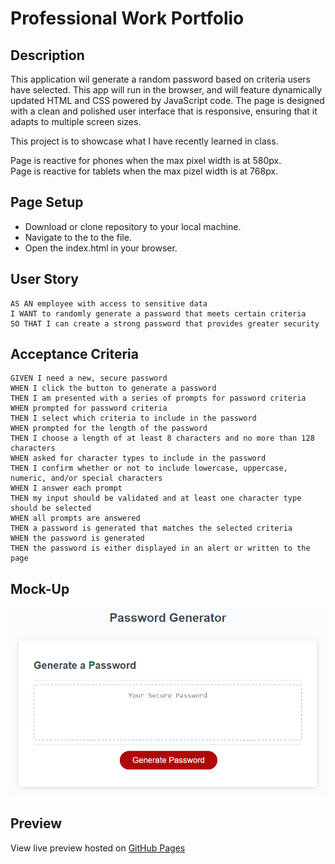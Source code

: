 # Professional Work Portfolio

## Description

This application wil generate a random password based on criteria users have selected. This app will run in the browser, and will feature dynamically updated HTML and CSS powered by JavaScript code. The page is designed with a clean and polished user interface that is responsive, ensuring that it adapts to multiple screen sizes. 

This project is to showcase what I have recently learned in class.

Page is reactive for phones when the max pixel width is at 580px.<br>
Page is reactive for tablets when the max pizel width is at 768px. 


## Page Setup

- Download or clone repository to your local machine. 
- Navigate to the to the file. 
- Open the index.html in your browser. 


## User Story
```
AS AN employee with access to sensitive data
I WANT to randomly generate a password that meets certain criteria
SO THAT I can create a strong password that provides greater security
```


## Acceptance Criteria 

```
GIVEN I need a new, secure password
WHEN I click the button to generate a password
THEN I am presented with a series of prompts for password criteria
WHEN prompted for password criteria
THEN I select which criteria to include in the password
WHEN prompted for the length of the password
THEN I choose a length of at least 8 characters and no more than 128 characters
WHEN asked for character types to include in the password
THEN I confirm whether or not to include lowercase, uppercase, numeric, and/or special characters
WHEN I answer each prompt
THEN my input should be validated and at least one character type should be selected
WHEN all prompts are answered
THEN a password is generated that matches the selected criteria
WHEN the password is generated
THEN the password is either displayed in an alert or written to the page
```
## Mock-Up

![alt text](images\readme\readme-project-mockup.png )


## Preview

View live preview hosted on [GitHub Pages](https://jeffreyvicente.github.io/03-random-password-generator/)






